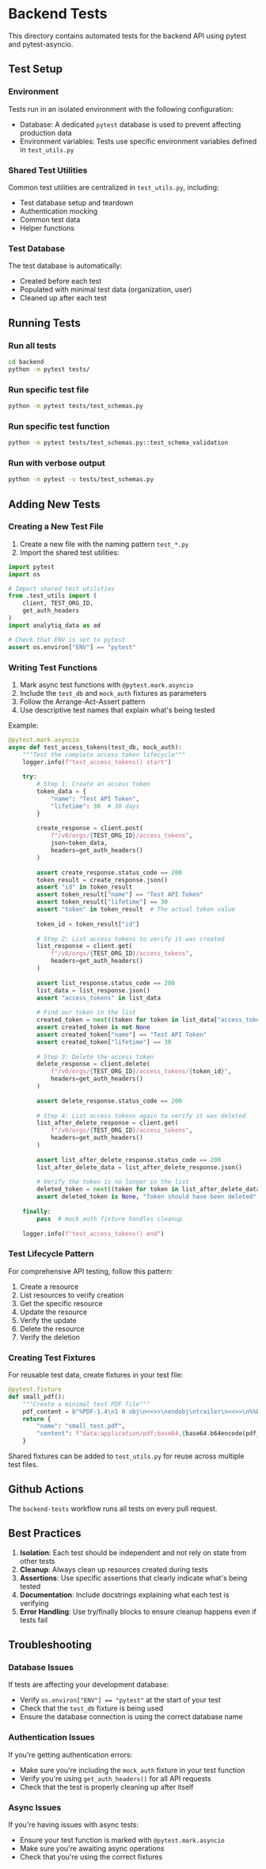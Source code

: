 # Backend Tests

This directory contains automated tests for the backend API using pytest and pytest-asyncio.

## Test Setup

### Environment

Tests run in an isolated environment with the following configuration:
- Database: A dedicated `pytest` database is used to prevent affecting production data
- Environment variables: Tests use specific environment variables defined in `test_utils.py`

### Shared Test Utilities

Common test utilities are centralized in `test_utils.py`, including:
- Test database setup and teardown
- Authentication mocking
- Common test data
- Helper functions

### Test Database

The test database is automatically:
- Created before each test
- Populated with minimal test data (organization, user)
- Cleaned up after each test

## Running Tests

### Run all tests

```bash
cd backend
python -m pytest tests/
```

### Run specific test file

```bash
python -m pytest tests/test_schemas.py
```

### Run specific test function

```bash
python -m pytest tests/test_schemas.py::test_schema_validation
``` 

### Run with verbose output

```bash
python -m pytest -v tests/test_schemas.py
```

## Adding New Tests

### Creating a New Test File

1. Create a new file with the naming pattern `test_*.py`
2. Import the shared test utilities:

```python
import pytest
import os

# Import shared test utilities
from .test_utils import (
    client, TEST_ORG_ID, 
    get_auth_headers
)
import analytiq_data as ad

# Check that ENV is set to pytest
assert os.environ["ENV"] == "pytest"
```

### Writing Test Functions

1. Mark async test functions with `@pytest.mark.asyncio`
2. Include the `test_db` and `mock_auth` fixtures as parameters
3. Follow the Arrange-Act-Assert pattern
4. Use descriptive test names that explain what's being tested

Example:

```python
@pytest.mark.asyncio
async def test_access_tokens(test_db, mock_auth):
    """Test the complete access token lifecycle"""
    logger.info(f"test_access_tokens() start")
    
    try:
        # Step 1: Create an access token
        token_data = {
            "name": "Test API Token",
            "lifetime": 30  # 30 days
        }
        
        create_response = client.post(
            f"/v0/orgs/{TEST_ORG_ID}/access_tokens",
            json=token_data,
            headers=get_auth_headers()
        )
        
        assert create_response.status_code == 200
        token_result = create_response.json()
        assert "id" in token_result
        assert token_result["name"] == "Test API Token"
        assert token_result["lifetime"] == 30
        assert "token" in token_result  # The actual token value
        
        token_id = token_result["id"]
        
        # Step 2: List access tokens to verify it was created
        list_response = client.get(
            f"/v0/orgs/{TEST_ORG_ID}/access_tokens",
            headers=get_auth_headers()
        )
        
        assert list_response.status_code == 200
        list_data = list_response.json()
        assert "access_tokens" in list_data
        
        # Find our token in the list
        created_token = next((token for token in list_data["access_tokens"] if token["id"] == token_id), None)
        assert created_token is not None
        assert created_token["name"] == "Test API Token"
        assert created_token["lifetime"] == 30
        
        # Step 3: Delete the access token
        delete_response = client.delete(
            f"/v0/orgs/{TEST_ORG_ID}/access_tokens/{token_id}",
            headers=get_auth_headers()
        )
        
        assert delete_response.status_code == 200
        
        # Step 4: List access tokens again to verify it was deleted
        list_after_delete_response = client.get(
            f"/v0/orgs/{TEST_ORG_ID}/access_tokens",
            headers=get_auth_headers()
        )
        
        assert list_after_delete_response.status_code == 200
        list_after_delete_data = list_after_delete_response.json()
        
        # Verify the token is no longer in the list
        deleted_token = next((token for token in list_after_delete_data["access_tokens"] if token["id"] == token_id), None)
        assert deleted_token is None, "Token should have been deleted"
        
    finally:
        pass  # mock_auth fixture handles cleanup
    
    logger.info(f"test_access_tokens() end")
```

### Test Lifecycle Pattern

For comprehensive API testing, follow this pattern:
1. Create a resource
2. List resources to verify creation
3. Get the specific resource
4. Update the resource
5. Verify the update
6. Delete the resource
7. Verify the deletion

### Creating Test Fixtures

For reusable test data, create fixtures in your test file:

```python
@pytest.fixture
def small_pdf():
    """Create a minimal test PDF file"""
    pdf_content = b"%PDF-1.4\n1 0 obj\n<<>>\nendobj\ntrailer\n<<>>\n%%EOF\n"
    return {
        "name": "small_test.pdf",
        "content": f"data:application/pdf;base64,{base64.b64encode(pdf_content).decode()}"
    }
```

Shared fixtures can be added to `test_utils.py` for reuse across multiple test files.

## Github Actions

The `backend-tests` workflow runs all tests on every pull request.

## Best Practices

1. **Isolation**: Each test should be independent and not rely on state from other tests
2. **Cleanup**: Always clean up resources created during tests
3. **Assertions**: Use specific assertions that clearly indicate what's being tested
4. **Documentation**: Include docstrings explaining what each test is verifying
5. **Error Handling**: Use try/finally blocks to ensure cleanup happens even if tests fail

## Troubleshooting

### Database Issues

If tests are affecting your development database:
- Verify `os.environ["ENV"] == "pytest"` at the start of your test
- Check that the `test_db` fixture is being used
- Ensure the database connection is using the correct database name

### Authentication Issues

If you're getting authentication errors:
- Make sure you're including the `mock_auth` fixture in your test function
- Verify you're using `get_auth_headers()` for all API requests
- Check that the test is properly cleaning up after itself

### Async Issues

If you're having issues with async tests:
- Ensure your test function is marked with `@pytest.mark.asyncio`
- Make sure you're awaiting async operations
- Check that you're using the correct fixtures